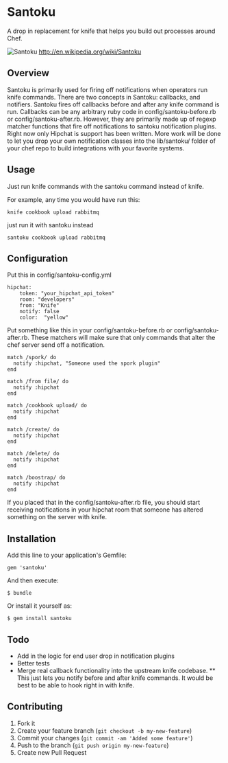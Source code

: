 # Santoku 
A drop in replacement for knife that helps you build out processes around Chef.

![Santoku](http://upload.wikimedia.org/wikipedia/commons/a/aa/Kitchen-knife-santoku-form.jpg)
http://en.wikipedia.org/wiki/Santoku

## Overview

Santoku is primarily used for firing off notifications when operators run knife commands. There are two concepts in Santoku: callbacks, and notifiers. Santoku fires off callbacks before and after any knife command is run. Callbacks can be any arbitrary ruby code in config/santoku-before.rb or config/santoku-after.rb. However, they are primarily made up of regexp matcher functions that fire off notifications to santoku notification plugins. Right now only Hipchat is support has been written. More work will be done to let you drop your own notification classes into the  lib/santoku/ folder of your chef repo to build integrations with your favorite systems.

## Usage

Just run knife commands with the santoku command instead of knife. 

For example, any time you would have run this:

	knife cookbook upload rabbitmq

just run it with santoku instead

	santoku cookbook upload rabbitmq

## Configuration

Put this in config/santoku-config.yml

	hipchat:
	    token: "your_hipchat_api_token"
	    room: "developers"
	    from: "Knife"
	    notify: false
	    color:  "yellow"

Put something like this in your config/santoku-before.rb or config/santoku-after.rb. These matchers will make sure that only commands that alter the chef server send off a notification.

	match /spork/ do
	  notify :hipchat, "Someone used the spork plugin"
	end

	match /from file/ do
	  notify :hipchat
	end

	match /cookbook upload/ do
	  notify :hipchat
	end

	match /create/ do
	  notify :hipchat
	end

	match /delete/ do
	  notify :hipchat
	end

	match /boostrap/ do 
	  notify :hipchat
	end
	
If you placed that in the config/santoku-after.rb file, you should start receiving notifications in your hipchat room that someone has altered something on the server with knife.

## Installation

Add this line to your application's Gemfile:

    gem 'santoku'

And then execute:

    $ bundle

Or install it yourself as:

    $ gem install santoku

## Todo
* Add in the logic for end user drop in notification plugins
* Better tests
* Merge real callback functionality into the upstream knife codebase.
** This just lets you notify before and after knife commands. It would be best to be able to hook right in with knife.

## Contributing

1. Fork it
2. Create your feature branch (`git checkout -b my-new-feature`)
3. Commit your changes (`git commit -am 'Added some feature'`)
4. Push to the branch (`git push origin my-new-feature`)
5. Create new Pull Request
